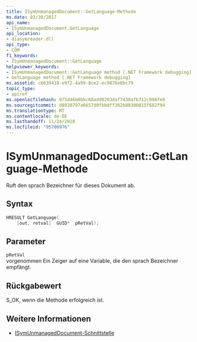 ```yaml
---
title: ISymUnmanagedDocument::GetLanguage-Methode
ms.date: 03/30/2017
api_name:
- ISymUnmanagedDocument.GetLanguage
api_location:
- diasymreader.dll
api_type:
- COM
f1_keywords:
- ISymUnmanagedDocument::GetLanguage
helpviewer_keywords:
- ISymUnmanagedDocument::GetLanguage method [.NET Framework debugging]
- GetLanguage method [.NET Framework debugging]
ms.assetid: c6639418-e9f2-4a99-8ce2-ec9876e0bc79
topic_type:
- apiref
ms.openlocfilehash: 075d46b0bbc68add0203daf7430afb712c998fe0
ms.sourcegitcommit: d8020797a6657d0fbbdff362b80300815f682f94
ms.translationtype: MT
ms.contentlocale: de-DE
ms.lasthandoff: 11/24/2020
ms.locfileid: "95700976"
---
```

# <a name="isymunmanageddocumentgetlanguage-method"></a>ISymUnmanagedDocument::GetLanguage-Methode

Ruft den sprach Bezeichner für dieses Dokument ab.  
  
## <a name="syntax"></a>Syntax  
  
```cpp  
HRESULT GetLanguage(  
    [out, retval]  GUID*  pRetVal);  
```  
  
## <a name="parameters"></a>Parameter  

 `pRetVal`  
 vorgenommen Ein Zeiger auf eine Variable, die den sprach Bezeichner empfängt.  
  
## <a name="return-value"></a>Rückgabewert  

 S_OK, wenn die Methode erfolgreich ist.  
  
## <a name="see-also"></a>Weitere Informationen

- [ISymUnmanagedDocument-Schnittstelle](isymunmanageddocument-interface.md)
